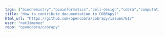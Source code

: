 ```yaml
---
tags: ["biochemistry","bioinformatics","cell-design","cobra","computational-biology","docs","enhancement","flux","help-wanted","metabolic-models","metabolic-network","metabolism","modeling","python","question","sbml","sbml-model","sbml-simulation","strain-engineering","systems-biology"]
title: "How to contribute documentation to COBRApy?"
html_url: "https://github.com/opencobra/cobrapy/issues/617"
user: "natJimenez"
repo: "opencobra/cobrapy"
---
```


